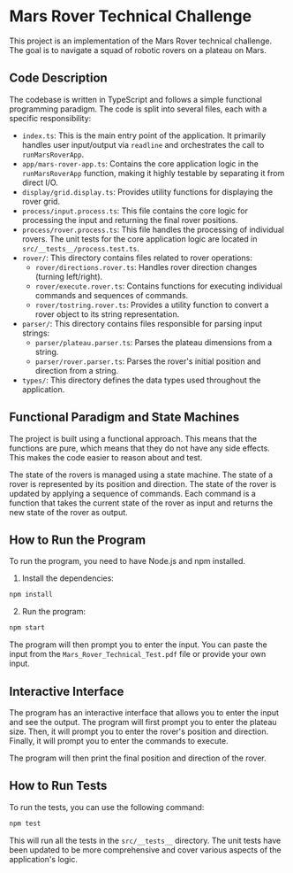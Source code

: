# Mars Rover Technical Challenge

This project is an implementation of the Mars Rover technical challenge. The goal is to navigate a squad of robotic rovers on a plateau on Mars.

## Code Description

The codebase is written in TypeScript and follows a simple functional programming paradigm. The code is split into several files, each with a specific responsibility:

- `index.ts`: This is the main entry point of the application. It primarily handles user input/output via `readline` and orchestrates the call to `runMarsRoverApp`.
- `app/mars-rover-app.ts`: Contains the core application logic in the `runMarsRoverApp` function, making it highly testable by separating it from direct I/O.
- `display/grid.display.ts`: Provides utility functions for displaying the rover grid.
- `process/input.process.ts`: This file contains the core logic for processing the input and returning the final rover positions.
- `process/rover.process.ts`: This file handles the processing of individual rovers.
  The unit tests for the core application logic are located in `src/__tests__/process.test.ts`.
- `rover/`: This directory contains files related to rover operations:
  - `rover/directions.rover.ts`: Handles rover direction changes (turning left/right).
  - `rover/execute.rover.ts`: Contains functions for executing individual commands and sequences of commands.
  - `rover/tostring.rover.ts`: Provides a utility function to convert a rover object to its string representation.
- `parser/`: This directory contains files responsible for parsing input strings:
  - `parser/plateau.parser.ts`: Parses the plateau dimensions from a string.
  - `parser/rover.parser.ts`: Parses the rover's initial position and direction from a string.
- `types/`: This directory defines the data types used throughout the application.

## Functional Paradigm and State Machines

The project is built using a functional approach. This means that the functions are pure, which means that they do not have any side effects. This makes the code easier to reason about and test.

The state of the rovers is managed using a state machine. The state of a rover is represented by its position and direction. The state of the rover is updated by applying a sequence of commands. Each command is a function that takes the current state of the rover as input and returns the new state of the rover as output.

## How to Run the Program

To run the program, you need to have Node.js and npm installed.

1.  Install the dependencies:

```bash
npm install
```

2.  Run the program:

```bash
npm start
```

The program will then prompt you to enter the input. You can paste the input from the `Mars_Rover_Technical_Test.pdf` file or provide your own input.

## Interactive Interface

The program has an interactive interface that allows you to enter the input and see the output. The program will first prompt you to enter the plateau size. Then, it will prompt you to enter the rover's position and direction. Finally, it will prompt you to enter the commands to execute.

The program will then print the final position and direction of the rover.

## How to Run Tests

To run the tests, you can use the following command:

```bash
npm test
```

This will run all the tests in the `src/__tests__` directory. The unit tests have been updated to be more comprehensive and cover various aspects of the application's logic.
